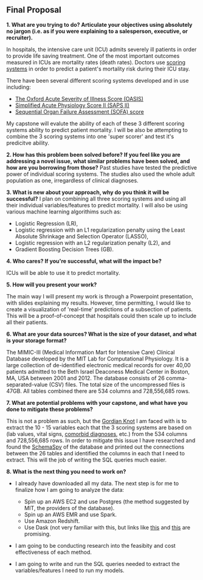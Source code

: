 ## Final Proposal

**1. What are you trying to do?  Articulate your objectives using absolutely no jargon (i.e. as if
you were explaining to a salesperson, executive, or recruiter).**

In hospitals, the intensive care unit (ICU) admits severely ill patients in order to provide life saving treatment. One of the most important outcomes measured in ICUs are mortality rates (death rates). Doctors use [scoring systems](https://en.wikipedia.org/wiki/Medical_Scoring_Systems) in order to predict a patient's mortality risk during their ICU stay. 

There have been several different scoring systems developed and in use including: 
  * [The Oxford Acute Severity of Illness Score (OASIS)](https://www.ncbi.nlm.nih.gov/pubmed/23660729)
  * [Simplified Acute Physiology Score II (SAPS II)](https://en.wikipedia.org/wiki/SAPS_II)
  * [Sequential Organ Failure Assessment (SOFA) score](https://en.wikipedia.org/wiki/SOFA_score) 

My capstone will evalute the ability of each of these 3 different scoring systems ability to predict patient mortality. I will be also be attempting to combine the 3 scoring systems into one 'super scorer' and test it's predicitve ability. 


**2. How has this problem been solved before? If you feel like you are addressing a novel
issue, what similar problems have been solved, and how are you borrowing from those?**
Past studies have tested the predictive power of individual scoring systems. The studies also used the whole adult population as one, irregardless of clinical diagnoses. 

**3. What is new about your approach, why do you think it will be successful?**
I plan on combining all three scoring systems and using all their individual variables/features to predict mortality. I will also be using various machine learning algorithims such as: 
  * Logistic Regression (LR),
  * Logistic regression with an L1 regularization penalty using the Least Absolute Shrinkage and Selection Operator
(LASSO), 
  * Logistic regression with an L2 regularization penalty (L2), and
  * Gradient Boosting Decision Trees (GB).


**4. Who cares?  If you're successful, what will the impact be?**

ICUs will be able to use it to predict mortality. 


**5. How will you present your work?** 
  
The main way I will present my work is through a Powerpoint presentation, with slides explaining my results. However, time permitting, I would like to create a visualization of 'real-time' predictions of a subsection of patients. This will be a proof-of-concept that hospitals could then scale up to include all their patients. 

**6. What are your data sources? What is the size of your dataset, and what is your storage format?**

The MIMIC-III (Medical Information Mart for Intensive Care) Clinical Database developed by the MIT Lab for Computational Physiology. It is a large collection of de-identified electronic medical records for over 40,00 patients admitted to the Beth Israel Deaconess Medical Center in Boston, MA, USA between 2001 and 2012. The database consists of 26 comma-separated-value (CSV) files. The total size of the uncompressed files is 47GB. All tables combined there are 534 columns and 728,556,685 rows. 


**7. What are potential problems with your capstone, and what have you done to mitigate these problems?**

This is not a problem as such, but the [Gordian Knot](https://en.wikipedia.org/wiki/Gordian_Knot) I am faced with is to extract the 10 - 15 variables each that the 3 scoring systems are based on (lab values, vital signs, [comorbid diagnoses](https://en.wikipedia.org/wiki/Comorbidity), etc.) from the 534 columns and 728,556,685 rows. In order to mitigate this issue I have researched and found the [SchemaSpy](http://schemaspy.org/) of the database and printed out the connections between the 26 tables and identified the columns in each that I need to extract. This will the job of writing the SQL queries much easier. 


**8. What is the next thing you need to work on?**
  
  * I already have downloaded all my data. The next step is for me to finalize how I am going to analyze the data: 
    * Spin up an AWS EC2 and use Postgres (the method suggested by MIT, the providers of the database). 
    * Spin up an AWS EMR and use Spark. 
    * Use Amazon Redshift. 
    * Use Dask (not very familiar with this, but links like [this](http://docs.dask.org/en/latest/spark.html) and [this](https://matthewrocklin.com/blog//work/2018/08/28/dataframe-performance-high-level) are promising. 
  
  * I am going to be conducting research into the feasibity and cost effectiveness of each method. 
  * I am going to write and run the SQL queries needed to extract the variables/features I need to run my models. 

